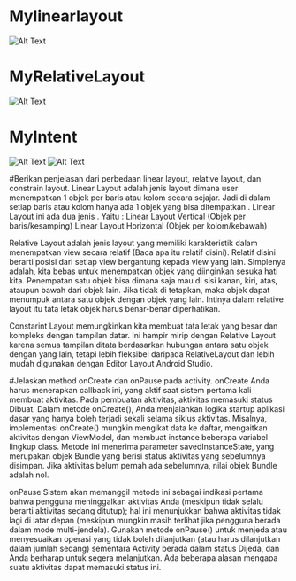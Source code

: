 # Mylinearlayout
![Alt Text](https://github.com/leo-chan1020/Mylinearlayout/blob/master/Mylinearlayout.jpg)
# MyRelativeLayout
![Alt Text](https://github.com/leo-chan1020/Mylinearlayout/blob/master/MyRelativeLayout.jpg)
# MyIntent
![Alt Text](https://github.com/leo-chan1020/MyIntent/blob/master/1MyIntent.jpg)
![Alt Text](https://github.com/leo-chan1020/MyIntent/blob/master/2MyIntent.jpg)

#Berikan penjelasan dari perbedaan linear layout, relative layout, dan constrain layout.
Linear Layout adalah jenis layout dimana user menempatkan 1 objek per baris atau kolom secara sejajar. Jadi di dalam setiap baris atau kolom hanya ada 1 objek 
yang bisa ditempatkan . Linear Layout ini ada dua jenis . Yaitu :
Linear Layout Vertical (Objek per baris/kesamping) 
Linear Layout Horizontal (Objek per kolom/kebawah)

Relative Layout adalah jenis layout yang memiliki karakteristik dalam menempatkan view secara relatif (Baca apa itu relatif disini).
Relatif disini berarti posisi dari setiap view bergantung kepada view yang lain. Simplenya adalah, kita bebas untuk menempatkan objek 
yang diinginkan sesuka hati kita. Penempatan satu objek bisa dimana saja mau di sisi kanan, kiri, atas, ataupun bawah dari objek lain. 
Jika tidak di tetapkan, maka objek dapat menumpuk antara satu objek dengan objek yang lain. 
Intinya dalam relative layout itu tata letak objek harus benar-benar diperhatikan.

Constarint Layout memungkinkan kita membuat tata letak yang besar dan kompleks dengan tampilan datar. Ini hampir mirip dengan Relative Layout 
karena semua tampilan ditata berdasarkan hubungan antara satu objek dengan yang lain, tetapi lebih fleksibel daripada RelativeLayout dan lebih 
mudah digunakan dengan Editor Layout Android Studio.


#Jelaskan method onCreate dan onPause pada activity.
onCreate
Anda harus menerapkan callback ini, yang aktif saat sistem pertama kali membuat aktivitas. Pada pembuatan aktivitas, aktivitas memasuki status Dibuat. 
Dalam metode onCreate(), Anda menjalankan logika startup aplikasi dasar yang hanya boleh terjadi sekali selama siklus aktivitas. Misalnya, implementasi 
onCreate() mungkin mengikat data ke daftar, mengaitkan aktivitas dengan ViewModel, dan membuat instance beberapa variabel lingkup class. Metode ini menerima 
parameter savedInstanceState, yang merupakan objek Bundle yang berisi status aktivitas yang sebelumnya disimpan. Jika aktivitas belum pernah ada sebelumnya,
nilai objek Bundle adalah nol.

onPause
Sistem akan memanggil metode ini sebagai indikasi pertama bahwa pengguna meninggalkan aktivitas Anda (meskipun tidak selalu berarti aktivitas sedang ditutup); 
hal ini menunjukkan bahwa aktivitas tidak lagi di latar depan (meskipun mungkin masih terlihat jika pengguna berada dalam mode multi-jendela). 
Gunakan metode onPause() untuk menjeda atau menyesuaikan operasi yang tidak boleh dilanjutkan (atau harus dilanjutkan dalam jumlah sedang) sementara Activity 
berada dalam status Dijeda, dan Anda berharap untuk segera melanjutkan. Ada beberapa alasan mengapa suatu aktivitas dapat memasuki status ini.
